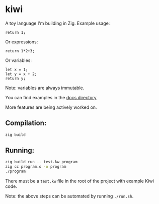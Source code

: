 # kiwi

A toy language I'm building in Zig. Example usage:

```
return 1;
```

Or expressions:

```
return 1*2+3;
```

Or variables:

```
let x = 1;
let y = x + 2;
return y;
```

Note: variables are always immutable.

You can find examples in the [docs directory](./docs/examples)

More features are being actively worked on.

## Compilation:

```bash
zig build
```

## Running:

```bash
zig build run -- test.kw program
zig cc program.o -o program
./program
```

There must be a `test.kw` file in the root of the project with example Kiwi code.

Note: the above steps can be automated by running `./run.sh`.
